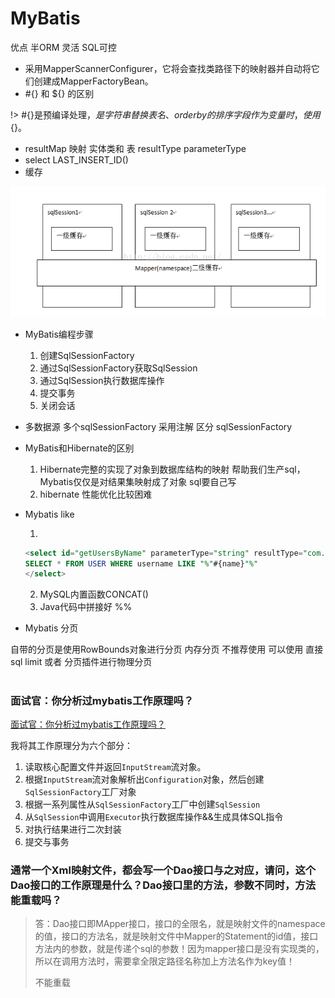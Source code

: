 # MyBatis

优点 半ORM  灵活 SQL可控

* 采用MapperScannerConfigurer，它将会查找类路径下的映射器并自动将它们创建成MapperFactoryBean。
* #{} 和 ${} 的区别

!> \#{}是预编译处理，${}是字符串替换   表名、order by的排序字段作为变量时，使用${}。

* resultMap 映射 实体类和 表 resultType  parameterType
* select LAST_INSERT_ID() 
* 缓存

![20150726164148424](assets/93nVfYO.png)

* MyBatis编程步骤

  1. 创建SqlSessionFactory
  2. 通过SqlSessionFactory获取SqlSession
  3. 通过SqlSession执行数据库操作
  4. 提交事务
  5. 关闭会话

* 多数据源 多个sqlSessionFactory  采用注解 区分 sqlSessionFactory

* MyBatis和Hibernate的区别

  1. Hibernate完整的实现了对象到数据库结构的映射 帮助我们生产sql，Mybatis仅仅是对结果集映射成了对象 sql要自己写
  2. hibernate 性能优化比较困难

* Mybatis like

  1. 

  ```sql
  <select id="getUsersByName" parameterType="string" resultType="com.buaa.mybatis.po.User">
  SELECT * FROM USER WHERE username LIKE "%"#{name}"%"
  </select>
  ```

  2. MySQL内置函数CONCAT()
  3. Java代码中拼接好 %%

* Mybatis 分页

自带的分页是使用RowBounds对象进行分页 内存分页 不推荐使用
可以使用 直接sql limit 或者 分页插件进行物理分页



# 



### 面试官：你分析过mybatis工作原理吗？

[面试官：你分析过mybatis工作原理吗？](https://mp.weixin.qq.com/s/YoNXGutxBWVxNeNsJGnGGQ)

我将其工作原理分为六个部分：

1. 读取核心配置文件并返回`InputStream`流对象。
2. 根据`InputStream`流对象解析出`Configuration`对象，然后创建`SqlSessionFactory`工厂对象
3. 根据一系列属性从`SqlSessionFactory`工厂中创建`SqlSession`
4. 从`SqlSession`中调用`Executor`执行数据库操作&&生成具体SQL指令
5. 对执行结果进行二次封装
6. 提交与事务







### 通常一个Xml映射文件，都会写一个Dao接口与之对应，请问，这个Dao接口的工作原理是什么？Dao接口里的方法，参数不同时，方法能重载吗？

> 答：Dao接口即MApper接口，接口的全限名，就是映射文件的namespace的值，接口的方法名，就是映射文件中Mapper的Statement的id值，接口方法内的参数，就是传递个sql的参数！因为mapper接口是没有实现类的，所以在调用方法时，需要拿全限定路径名称加上方法名作为key值！
>
> 不能重载